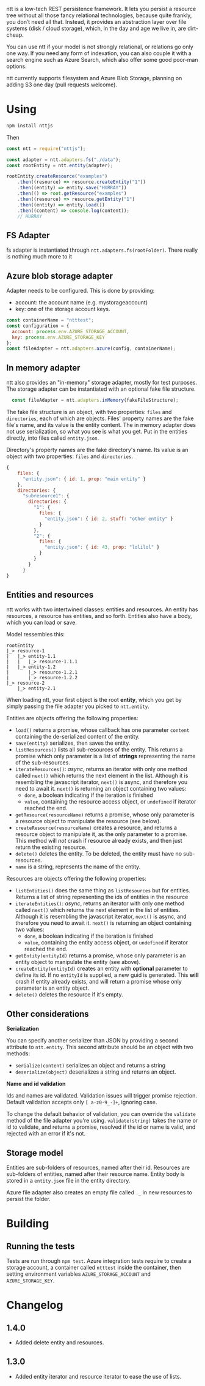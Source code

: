 ntt is a low-tech REST persistence framework. It lets you persist a 
resource tree without all those fancy relational technologies, because 
quite frankly, you don’t need all that. Instead, it provides an 
abstraction layer over file systems (disk / cloud storage), which, in 
the day and age we live in, are dirt-cheap.

You can use ntt if your model is not strongly relational, or relations 
go only one way. If you need any form of indexation, you can also 
couple it with a search engine such as Azure Search, which also offer 
some good poor-man options.

ntt currently supports filesystem and Azure Blob Storage, planning
on adding S3 one day (pull requests welcome).

# Using

```sh
npm install nttjs
```

Then

```js
const ntt = require("nttjs");

const adapter = ntt.adapters.fs("./data");
const rootEntity = ntt.entity(adapter);

rootEntity.createResource("examples")
    .then((resource) => resource.createEntity("1"))
    .then((entity) => entity.save("HURRAY"))
    .then(() => root.getResource("examples")
    .then((resource) => resource.getEntity("1")
    .then((entity) => entity.load())
    .then((content) => console.log(content));
    // HURRAY
```

## FS Adapter

fs adapter is instantiated through `ntt.adapters.fs(rootFolder)`. There
really is nothing much more to it

## Azure blob storage adapter

Adapter needs to be configured. This is done by providing:

- account: the account name (e.g. mystorageaccount)
- key: one of the storage account keys.

```js
const containerName = "ntttest";
const configuration = {
  account: process.env.AZURE_STORAGE_ACCOUNT,
  key: process.env.AZURE_STORAGE_KEY
};
const fileAdapter = ntt.adapters.azure(config, containerName);
```

## In memory adapter

ntt also provides an "in-memory" storage adapter, mostly for test
purposes. The storage adapter can be instantiated with an optional
fake file structure.

```js
  const fileAdapter = ntt.adapters.inMemory(fakeFileStructure);
```

The fake file structure is an object, with two properties: `files` and
`directories`, each of which are objects. Files' property names are the
fake file's name, and its value is the entity content. The in memory 
adapter does not use serialization, so what you see is what you get. Put
in the entities directly, into files called `entity.json`.

Directory's property names are the fake directory's name. Its value is
an object with two properties: `files` and `directories`.

```js
{
    files: {
      "entity.json": { id: 1, prop: "main entity" }
    },
    directories: {
      "subresource1": {
        directories: {
          "1": {
            files: {
              "entity.json": { id: 2, stuff: "other entity" }
            }
          },
          "2": {
            files: {
              "entity.json": { id: 43, prop: "lolilol" }
            }
          }
        }
      }
}
```

## Entities and resources

ntt works with two intertwined classes: entities and resources. An 
entity has resources, a resource has entities, and so forth. Entities
also have a body, which you can load or save.

Model ressembles this:
```
rootEntity
|_> resource-1
|   |_> entity-1.1
|   |   |_> resource-1.1.1
|   |_> entity-1.2
|       |_> resource-1.2.1
|       |_> resource-1.2.2
|_> resource-2
    |_> entity-2.1
```

When loading ntt, your first object is the root **entity**, which you get
by simply passing the file adapter you picked to `ntt.entity`.

Entities are objects offering the following properties:

- `load()` returns a promise, whose callback has one parameter
  `content` containing the de-serialized content of the entity.
- `save(entity)` serializes, then saves the entity.
- `listResources()` lists all sub-resources of the entity. This returns
  a promise which only parameter is a list of **strings** representing
  the name of the sub-resources.
- `iterateResources()`: _async_, returns an iterator with only one
  method called `next()` which returns the next element in the list.
  Although it is resembling the javascript iterator, `next()` is async, 
  and therefore you need to await it. `next()` is returning an object
  containing two values:
  - `done`, a boolean indicating if the iteration is finished
  - `value`, containing the resource access object, or `undefined` if
    iterator reached the end.
- `getResource(resourceName)` returns a promise, whose only parameter
  is a resource object to manipulate the resource (see below).
- `createResource(resourceName)` creates a resource, and returns a
  resource object to manipulate it, as the only parameter to a promise.
  This method will _not_ crash if resource already exists, and then 
  just return the existing resource.
- `delete()` deletes the entity. 
  To be deleted, the entity must have no sub-resources.
- `name` is a string, represents the name of the entity.
  
Resources are objects offering the following properties:

- `listEntities()` does the same thing as `listResources` but for 
  entities. Returns a list of string representing the ids of entities
  in the resource
- `iterateEntities()`: _async_, returns an iterator with only one
  method called `next()` which returns the next element in the list of
  entities.
  Although it is resembling the javascript iterator, `next()` is async, 
  and therefore you need to await it. `next()` is returning an object
  containing two values:
  - `done`, a boolean indicating if the iteration is finished
  - `value`, containing the entity access object, or `undefined` if
    iterator reached the end.
- `getEntity(entityId)` returns a promise, whose only parameter
  is an entity object to manipulate the entity (see above).
- `createEntity(entityId)` creates an entity with **optional** parameter
  to define its id. If no `entityId` is supplied, a new guid is 
  generated. This **will** crash if entity already exists, and will
  return a promise whose only parameter is an entity object.
- `delete()` deletes the resource if it's empty.

## Other considerations


**Serialization**

You can specify another serializer than JSON by providing a second 
attribute to `ntt.entity`. This second attribute should be an object with
two methods:

- `serialize(content)` serializes an object and returns a string
- `deserialize(object)` deserializes a string and returns an object.

**Name and id validation**

Ids and names are validated. Validation issues will trigger promise
rejection. Default validation accepts only `[ a-z0-9_-]+`, ignoring
case.

To change the default behavior of validation, you can override the
`validate` method of the file adapter you're using. `validate(string)`
takes the name or id to validate, and returns a promise, resolved
if the id or name is valid, and rejected with an error if it's not. 

## Storage model

Entities are sub-folders of resources, named after their id. 
Resources are sub-folders of entities, named after their resource name.
Entity body is stored in a `entity.json` file in the entity directory.

Azure file adapter also creates an empty file called `._` in new
resources to persist the folder.

# Building 

## Running the tests

Tests are run through `npm test`. Azure integration tests require to
create a storage account, a container called `ntttest` inside the 
container, then setting environment variables `AZURE_STORAGE_ACCOUNT`
and `AZURE_STORAGE_KEY`.

# Changelog

## 1.4.0

- Added delete entity and resources.

## 1.3.0

- Added entity iterator and resource iterator to ease the use of
  lists.